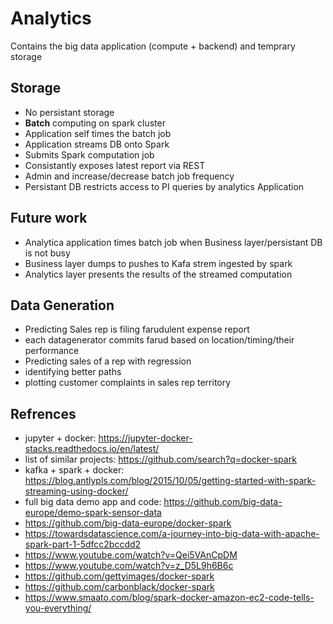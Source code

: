 # Analytics

Contains the big data application (compute + backend) and temprary storage

## Storage

- No persistant storage
- **Batch** computing on spark cluster
- Application self times the batch job
- Application streams DB onto Spark
- Submits Spark computation job
- Consistantly exposes latest report via REST
- Admin and increase/decrease batch job frequency
- Persistant DB restricts access to PI queries by analytics Application

## Future work

- Analytica application times batch job when Business layer/persistant DB is not busy
- Business layer dumps to pushes to Kafa strem ingested by spark
- Analytics layer presents the results of the streamed computation

## Data Generation

- Predicting Sales rep is filing farudulent expense report
- each datagenerator commits farud based on location/timing/their performance
- Predicting sales of a rep with regression
- identifying better paths
- plotting customer complaints in sales rep territory

## Refrences

- jupyter + docker: <https://jupyter-docker-stacks.readthedocs.io/en/latest/>
- list of similar projects: <https://github.com/search?q=docker-spark>
- kafka + spark + docker: <https://blog.antlypls.com/blog/2015/10/05/getting-started-with-spark-streaming-using-docker/>
- full big data demo app and code: <https://github.com/big-data-europe/demo-spark-sensor-data>
- <https://github.com/big-data-europe/docker-spark>
- <https://towardsdatascience.com/a-journey-into-big-data-with-apache-spark-part-1-5dfcc2bccdd2>
- <https://www.youtube.com/watch?v=Qei5VAnCpDM>
- <https://www.youtube.com/watch?v=z_D5L9h6B6c>
- <https://github.com/gettyimages/docker-spark>
- <https://github.com/carbonblack/docker-spark>
- <https://www.smaato.com/blog/spark-docker-amazon-ec2-code-tells-you-everything/>

